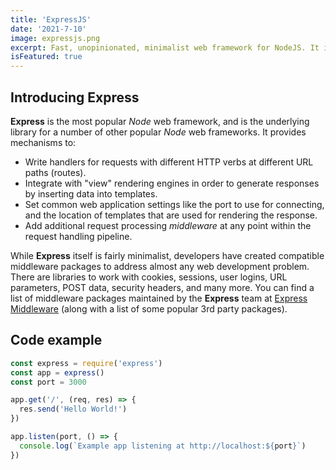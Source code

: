 ```yaml
---
title: 'ExpressJS'
date: '2021-7-10'
image: expressjs.png
excerpt: Fast, unopinionated, minimalist web framework for NodeJS. It is free and open-source and is used for designing and building web applications quickly and easily.
isFeatured: true
---
```


## Introducing Express

**Express** is the most popular *Node* web framework, and is the underlying library for a number of other popular *Node* web frameworks. It provides mechanisms to:

- Write handlers for requests with different HTTP verbs at different URL paths (routes).
- Integrate with "view" rendering engines in order to generate responses by inserting data into templates.
- Set common web application settings like the port to use for connecting, and the location of templates that are used for rendering the response. 
- Add additional request processing *middleware* at any point within the request handling pipeline.

While **Express** itself is fairly minimalist, developers have created compatible middleware packages to address almost any web development problem. There are libraries to work with cookies, sessions, user logins, URL parameters, POST data, security headers, and many more. You can find a list of middleware packages maintained by the **Express** team at [Express Middleware](https://expressjs.com/en/resources/middleware.html) (along with a list of some popular 3rd party packages).

## Code example
``` js
const express = require('express')
const app = express()
const port = 3000

app.get('/', (req, res) => {
  res.send('Hello World!')
})

app.listen(port, () => {
  console.log(`Example app listening at http://localhost:${port}`)
})
```